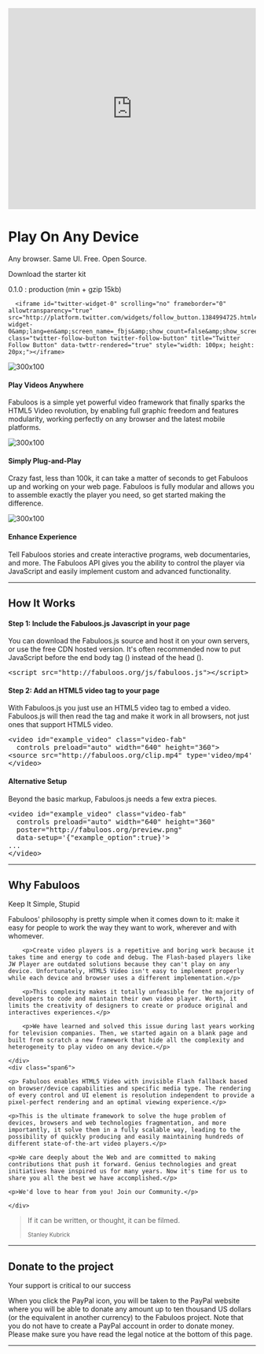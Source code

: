 <iframe src="http://fabuloos.ws/U73ldn" width="100%" height="408" frameborder="0" webkitallowfullscreen mozallowfullscreen msallowfullscreen allowfullscreen></iframe>


<div class="jumbotron">
<div id="download">
  <h1>Play On Any Device</h1>
  <p class="lead">Any browser. Same UI. Free. Open Source. </p>
  <p><a class="btn btn-success" role="button">Download the starter kit</a></p>
  <p>0.1.0 : production (min + gzip 15kb)</p>

      <iframe id="twitter-widget-0" scrolling="no" frameborder="0" allowtransparency="true" src="http://platform.twitter.com/widgets/follow_button.1384994725.html#_=1386853116727&amp;id=twitter-widget-0&amp;lang=en&amp;screen_name=_fbjs&amp;show_count=false&amp;show_screen_name=true&amp;size=s" class="twitter-follow-button twitter-follow-button" title="Twitter Follow Button" data-twttr-rendered="true" style="width: 100px; height: 20px;"></iframe>

 </div>
</div>

<div class="row-fluid">
	<div class="span4">
		<div class="thumbnail">	<img data-src="holder.js/300x100" alt="300x100" src="http://local.static.fabuloos.org/img/anydevice.png">
			<div class="caption">
				<h4>Play Videos Anywhere</h4>
				<p>Fabuloos is a simple yet powerful video framework that finally sparks the HTML5 Video revolution, by enabling full graphic freedom and features modularity, working perfectly on any browser and the latest mobile platforms.</p>
			</div>
		</div>
	</div>
	<div class="span4">
		<div class="thumbnail">	<img data-src="holder.js/300x100" alt="300x100" src="http://local.static.fabuloos.org/img/plugandplay.png">
			<div class="caption">
				<h4>Simply Plug-and-Play</h4>
				<p>Crazy fast, less than 100k, it can take a matter of seconds to get Fabuloos up and working on your web page. Fabuloos is fully modular and allows you to assemble exactly the player you need, so get started making the difference.</p>
			</div>
		</div>
	</div>
	<div class="span4">
		<div class="thumbnail">	<img data-src="holder.js/300x100" alt="300x100" src="http://local.static.fabuloos.org/img/experience.png">
			<div class="caption">
				<h4>Enhance Experience</h4>
				<p>Tell Fabuloos stories and create interactive programs, web documentaries, and more. The Fabuloos API gives you the ability to control the player via JavaScript and easily implement custom and advanced functionality.</p>
			</div>
		</div>
	</div>

</div>

<hr/>

<h2>How It Works</h2>

<script>

window.addEventListener('load', function (event) { prettyPrint() }, false); 

</script>

<h4>Step 1: Include the Fabuloos.js Javascript in your page</h4>

<p>You can download the Fabuloos.js source and host it on your own servers, or use the free CDN hosted version. It's often recommended now to put JavaScript before the end body tag (</body>) instead of the head (<head>).</p>

<pre class="prettyprint">
&lt;script src="http://fabuloos.org/js/fabuloos.js"&gt;&lt;/script&gt;
</pre>

<h4>Step 2: Add an HTML5 video tag to your page</h4>

<p>With Fabuloos.js you just use an HTML5 video tag to embed a video. Fabuloos.js will then read the tag and make it work in all browsers, not just ones that support HTML5 video.</p>

<pre class="prettyprint">
&lt;video id="example_video" class="video-fab"
  controls preload="auto" width="640" height="360"&gt;
&lt;source src="http://fabuloos.org/clip.mp4" type='video/mp4' /&gt;
&lt;/video&gt;
</pre>

<h4>Alternative Setup</h4>

<p>Beyond the basic markup, Fabuloos.js needs a few extra pieces.</p>

<pre class="prettyprint">
&lt;video id="example_video" class="video-fab"
  controls preload="auto" width="640" height="360"
  poster="http://fabuloos.org/preview.png"
  data-setup='{"example_option":true}'&gt;
...
&lt;/video&gt;
</pre>

<hr />

<h2>Why Fabuloos</h2>

<div class="row-fluid">
	<div class="span6">
		<p class="lead">Keep It Simple, Stupid</p>
	</div>
	<div class="span6"></div>
</div>

<div class="row-fluid">
	<div class="span6">
		<p>Fabuloos' philosophy is pretty simple when it comes down to it: make it easy for people to work the way they want to work, wherever and with whomever.</p>

		<p>Create video players is a repetitive and boring work because it takes time and energy to code and debug. The Flash-based players like JW Player are outdated solutions because they can't play on any device. Unfortunately, HTML5 Video isn't easy to implement properly while each device and browser uses a different implementation.</p>

		<p>This complexity makes it totally unfeasible for the majority of developers to code and maintain their own video player. Worth, it limits the creativity of designers to create or produce original and interactives experiences.</p>

		<p>We have learned and solved this issue during last years working for television companies. Then, we started again on a blank page and built from scratch a new framework that hide all the complexity and heterogeneity to play video on any device.</p>

	</div>
	<div class="span6">

	<p> Fabuloos enables HTML5 Video with invisible Flash fallback based on browser/device capabilities and specific media type. The rendering of every control and UI element is resolution independent to provide a pixel-perfect rendering and an optimal viewing experience.</p>
	
	<p>This is the ultimate framework to solve the huge problem of devices, browsers and web technologies fragmentation, and more importantly, it solve them in a fully scalable way, leading to the possibility of quickly producing and easily maintaining hundreds of different state-of-the-art video players.</p>
	
	<p>We care deeply about the Web and are committed to making contributions that push it forward. Genius technologies and great initiatives have inspired us for many years. Now it's time for us to share you all the best we have accomplished.</p>

	<p>We'd love to hear from you! Join our Community.</p>

	</div>

</div>

<div class="row-fluid">
	<div class="span6">
	</div>
	<div class="span6"><blockquote class="pull-right">
  <p>If it can be written, or thought, it can be filmed.</p>
  <small>Stanley Kubrick</small>
</blockquote></div>
</div>

<hr />

<h2>Donate to the project</h2>

<p class="lead">Your support is critical to our success</p>

<p>When you click the PayPal icon, you will be taken to the PayPal website where you will be able to donate any amount up to ten thousand US dollars (or the equivalent in another currency) to the Fabuloos project. Note that you do not have to create a PayPal account in order to donate money. Please make sure you have read the legal notice at the bottom of this page. </p>

<hr />



